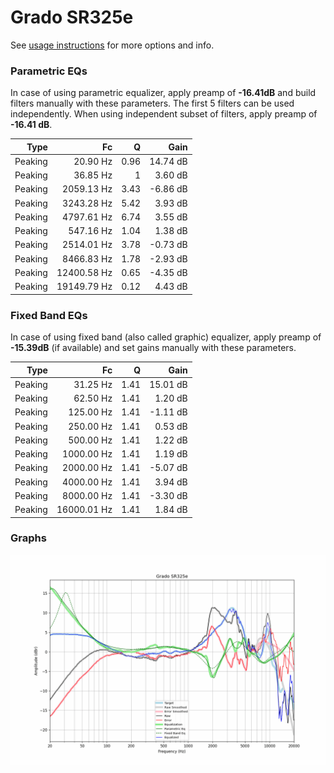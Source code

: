 # Grado SR325e
See [usage instructions](https://github.com/jaakkopasanen/AutoEq#usage) for more options and info.

### Parametric EQs
In case of using parametric equalizer, apply preamp of **-16.41dB** and build filters manually
with these parameters. The first 5 filters can be used independently.
When using independent subset of filters, apply preamp of **-16.41 dB**.

| Type    | Fc          |    Q | Gain     |
|--------:|------------:|-----:|---------:|
| Peaking | 20.90 Hz    | 0.96 | 14.74 dB |
| Peaking | 36.85 Hz    | 1    | 3.60 dB  |
| Peaking | 2059.13 Hz  | 3.43 | -6.86 dB |
| Peaking | 3243.28 Hz  | 5.42 | 3.93 dB  |
| Peaking | 4797.61 Hz  | 6.74 | 3.55 dB  |
| Peaking | 547.16 Hz   | 1.04 | 1.38 dB  |
| Peaking | 2514.01 Hz  | 3.78 | -0.73 dB |
| Peaking | 8466.83 Hz  | 1.78 | -2.93 dB |
| Peaking | 12400.58 Hz | 0.65 | -4.35 dB |
| Peaking | 19149.79 Hz | 0.12 | 4.43 dB  |

### Fixed Band EQs
In case of using fixed band (also called graphic) equalizer, apply preamp of **-15.39dB**
(if available) and set gains manually with these parameters.

| Type    | Fc          |    Q | Gain     |
|--------:|------------:|-----:|---------:|
| Peaking | 31.25 Hz    | 1.41 | 15.01 dB |
| Peaking | 62.50 Hz    | 1.41 | 1.20 dB  |
| Peaking | 125.00 Hz   | 1.41 | -1.11 dB |
| Peaking | 250.00 Hz   | 1.41 | 0.53 dB  |
| Peaking | 500.00 Hz   | 1.41 | 1.22 dB  |
| Peaking | 1000.00 Hz  | 1.41 | 1.19 dB  |
| Peaking | 2000.00 Hz  | 1.41 | -5.07 dB |
| Peaking | 4000.00 Hz  | 1.41 | 3.94 dB  |
| Peaking | 8000.00 Hz  | 1.41 | -3.30 dB |
| Peaking | 16000.01 Hz | 1.41 | 1.84 dB  |

### Graphs
![](./Grado%20SR325e.png)